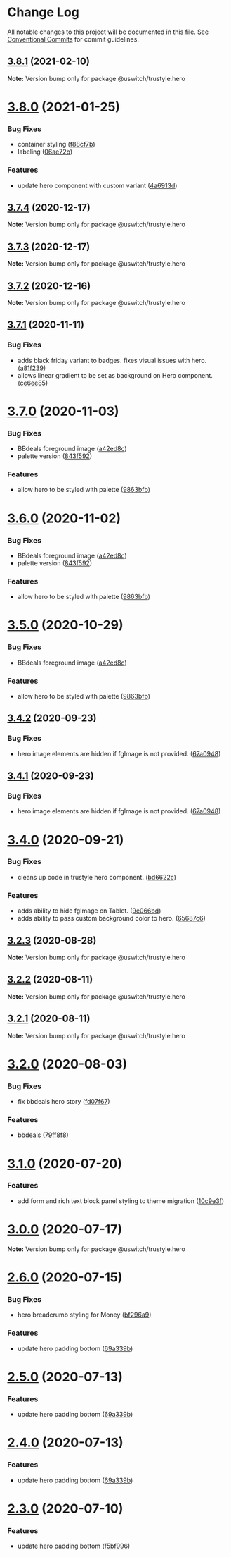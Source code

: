 # Change Log

All notable changes to this project will be documented in this file.
See [Conventional Commits](https://conventionalcommits.org) for commit guidelines.

## [3.8.1](https://github.com/uswitch/trustyle/compare/@uswitch/trustyle.hero@3.8.0...@uswitch/trustyle.hero@3.8.1) (2021-02-10)

**Note:** Version bump only for package @uswitch/trustyle.hero





# [3.8.0](https://github.com/uswitch/trustyle/compare/@uswitch/trustyle.hero@3.7.4...@uswitch/trustyle.hero@3.8.0) (2021-01-25)


### Bug Fixes

* container styling ([f88cf7b](https://github.com/uswitch/trustyle/commit/f88cf7b))
* labeling ([06ae72b](https://github.com/uswitch/trustyle/commit/06ae72b))


### Features

* update hero component with custom variant ([4a6913d](https://github.com/uswitch/trustyle/commit/4a6913d))





## [3.7.4](https://github.com/uswitch/trustyle/compare/@uswitch/trustyle.hero@3.7.2...@uswitch/trustyle.hero@3.7.4) (2020-12-17)

**Note:** Version bump only for package @uswitch/trustyle.hero





## [3.7.3](https://github.com/uswitch/trustyle/compare/@uswitch/trustyle.hero@3.7.2...@uswitch/trustyle.hero@3.7.3) (2020-12-17)

**Note:** Version bump only for package @uswitch/trustyle.hero





## [3.7.2](https://github.com/uswitch/trustyle/compare/@uswitch/trustyle.hero@3.7.1...@uswitch/trustyle.hero@3.7.2) (2020-12-16)

**Note:** Version bump only for package @uswitch/trustyle.hero





## [3.7.1](https://github.com/uswitch/trustyle/compare/@uswitch/trustyle.hero@3.7.0...@uswitch/trustyle.hero@3.7.1) (2020-11-11)


### Bug Fixes

* adds black friday variant to badges. fixes visual issues with hero. ([a81f239](https://github.com/uswitch/trustyle/commit/a81f239))
* allows linear gradient to be set as background on Hero component. ([ce6ee85](https://github.com/uswitch/trustyle/commit/ce6ee85))





# [3.7.0](https://github.com/uswitch/trustyle/compare/@uswitch/trustyle.hero@3.4.4...@uswitch/trustyle.hero@3.7.0) (2020-11-03)


### Bug Fixes

* BBdeals foreground image ([a42ed8c](https://github.com/uswitch/trustyle/commit/a42ed8c))
* palette version ([843f592](https://github.com/uswitch/trustyle/commit/843f592))


### Features

* allow hero to be styled with palette ([9863bfb](https://github.com/uswitch/trustyle/commit/9863bfb))





# [3.6.0](https://github.com/uswitch/trustyle/compare/@uswitch/trustyle.hero@3.4.4...@uswitch/trustyle.hero@3.6.0) (2020-11-02)


### Bug Fixes

* BBdeals foreground image ([a42ed8c](https://github.com/uswitch/trustyle/commit/a42ed8c))
* palette version ([843f592](https://github.com/uswitch/trustyle/commit/843f592))


### Features

* allow hero to be styled with palette ([9863bfb](https://github.com/uswitch/trustyle/commit/9863bfb))





# [3.5.0](https://github.com/uswitch/trustyle/compare/@uswitch/trustyle.hero@3.4.4...@uswitch/trustyle.hero@3.5.0) (2020-10-29)


### Bug Fixes

* BBdeals foreground image ([a42ed8c](https://github.com/uswitch/trustyle/commit/a42ed8c))


### Features

* allow hero to be styled with palette ([9863bfb](https://github.com/uswitch/trustyle/commit/9863bfb))





## [3.4.2](https://github.com/uswitch/trustyle/compare/@uswitch/trustyle.hero@3.4.0...@uswitch/trustyle.hero@3.4.2) (2020-09-23)


### Bug Fixes

* hero image elements are hidden if fgImage is not provided. ([67a0948](https://github.com/uswitch/trustyle/commit/67a0948))





## [3.4.1](https://github.com/uswitch/trustyle/compare/@uswitch/trustyle.hero@3.4.0...@uswitch/trustyle.hero@3.4.1) (2020-09-23)


### Bug Fixes

* hero image elements are hidden if fgImage is not provided. ([67a0948](https://github.com/uswitch/trustyle/commit/67a0948))





# [3.4.0](https://github.com/uswitch/trustyle/compare/@uswitch/trustyle.hero@3.3.1...@uswitch/trustyle.hero@3.4.0) (2020-09-21)


### Bug Fixes

* cleans up code in trustyle hero component. ([bd6622c](https://github.com/uswitch/trustyle/commit/bd6622c))


### Features

* adds ability to hide fgImage on Tablet. ([9e066bd](https://github.com/uswitch/trustyle/commit/9e066bd))
* adds ability to pass custom background color to hero. ([65687c6](https://github.com/uswitch/trustyle/commit/65687c6))





## [3.2.3](https://github.com/uswitch/trustyle/compare/@uswitch/trustyle.hero@3.2.4...@uswitch/trustyle.hero@3.2.3) (2020-08-28)

**Note:** Version bump only for package @uswitch/trustyle.hero





## [3.2.2](https://github.com/uswitch/trustyle/compare/@uswitch/trustyle.hero@3.2.1...@uswitch/trustyle.hero@3.2.2) (2020-08-11)

**Note:** Version bump only for package @uswitch/trustyle.hero





## [3.2.1](https://github.com/uswitch/trustyle/compare/@uswitch/trustyle.hero@3.2.0...@uswitch/trustyle.hero@3.2.1) (2020-08-11)

**Note:** Version bump only for package @uswitch/trustyle.hero





# [3.2.0](https://github.com/uswitch/trustyle/compare/@uswitch/trustyle.hero@3.1.0...@uswitch/trustyle.hero@3.2.0) (2020-08-03)


### Bug Fixes

* fix bbdeals hero story ([fd07f67](https://github.com/uswitch/trustyle/commit/fd07f67))


### Features

* bbdeals ([79ff8f8](https://github.com/uswitch/trustyle/commit/79ff8f8))





# [3.1.0](https://github.com/uswitch/trustyle/compare/@uswitch/trustyle.hero@3.0.0...@uswitch/trustyle.hero@3.1.0) (2020-07-20)


### Features

* add form and rich text block panel styling to theme migration ([10c9e3f](https://github.com/uswitch/trustyle/commit/10c9e3f))





# [3.0.0](https://github.com/uswitch/trustyle/compare/@uswitch/trustyle.hero@2.6.0...@uswitch/trustyle.hero@3.0.0) (2020-07-17)

**Note:** Version bump only for package @uswitch/trustyle.hero





# [2.6.0](https://github.com/uswitch/trustyle/compare/@uswitch/trustyle.hero@2.2.0...@uswitch/trustyle.hero@2.6.0) (2020-07-15)


### Bug Fixes

* hero breadcrumb styling for Money ([bf296a9](https://github.com/uswitch/trustyle/commit/bf296a9))


### Features

* update hero padding bottom ([69a339b](https://github.com/uswitch/trustyle/commit/69a339b))





# [2.5.0](https://github.com/uswitch/trustyle/compare/@uswitch/trustyle.hero@2.2.0...@uswitch/trustyle.hero@2.5.0) (2020-07-13)


### Features

* update hero padding bottom ([69a339b](https://github.com/uswitch/trustyle/commit/69a339b))





# [2.4.0](https://github.com/uswitch/trustyle/compare/@uswitch/trustyle.hero@2.2.0...@uswitch/trustyle.hero@2.4.0) (2020-07-13)


### Features

* update hero padding bottom ([69a339b](https://github.com/uswitch/trustyle/commit/69a339b))





# [2.3.0](https://github.com/uswitch/trustyle/compare/@uswitch/trustyle.hero@2.2.0...@uswitch/trustyle.hero@2.3.0) (2020-07-10)


### Features

* update hero padding bottom ([f5bf996](https://github.com/uswitch/trustyle/commit/f5bf996))
